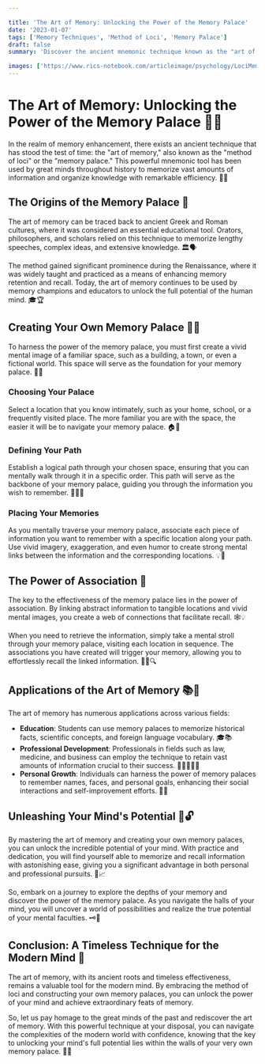 ```yaml
---

title: 'The Art of Memory: Unlocking the Power of the Memory Palace'
date: '2023-01-07'
tags: ['Memory Techniques', 'Method of Loci', 'Memory Palace']
draft: false
summary: 'Discover the ancient mnemonic technique known as the "art of memory" or the "method of loci." Learn how to create your own memory palace and unlock the power of your mind to remember vast amounts of information with ease.'

images: ['https://www.rics-notebook.com/articleimage/psychology/LociMemory.webp']
---
```


# The Art of Memory: Unlocking the Power of the Memory Palace 🏰💭

In the realm of memory enhancement, there exists an ancient technique that has stood the test of time: the "art of memory," also known as the "method of loci" or the "memory palace." This powerful mnemonic tool has been used by great minds throughout history to memorize vast amounts of information and organize knowledge with remarkable efficiency. 🧠✨

## The Origins of the Memory Palace 📜

The art of memory can be traced back to ancient Greek and Roman cultures, where it was considered an essential educational tool. Orators, philosophers, and scholars relied on this technique to memorize lengthy speeches, complex ideas, and extensive knowledge. 🏛️🗣️

The method gained significant prominence during the Renaissance, where it was widely taught and practiced as a means of enhancing memory retention and recall. Today, the art of memory continues to be used by memory champions and educators to unlock the full potential of the human mind. 🎓🏆

## Creating Your Own Memory Palace 🏰🔑

To harness the power of the memory palace, you must first create a vivid mental image of a familiar space, such as a building, a town, or even a fictional world. This space will serve as the foundation for your memory palace. 🌇🏰

### Choosing Your Palace

Select a location that you know intimately, such as your home, school, or a frequently visited place. The more familiar you are with the space, the easier it will be to navigate your memory palace. 🏠🏫

### Defining Your Path

Establish a logical path through your chosen space, ensuring that you can mentally walk through it in a specific order. This path will serve as the backbone of your memory palace, guiding you through the information you wish to remember. 🚶‍♂️🧭

### Placing Your Memories

As you mentally traverse your memory palace, associate each piece of information you want to remember with a specific location along your path. Use vivid imagery, exaggeration, and even humor to create strong mental links between the information and the corresponding locations. 💡🎨

## The Power of Association 🔗

The key to the effectiveness of the memory palace lies in the power of association. By linking abstract information to tangible locations and vivid mental images, you create a web of connections that facilitate recall. 🕸️💡

When you need to retrieve the information, simply take a mental stroll through your memory palace, visiting each location in sequence. The associations you have created will trigger your memory, allowing you to effortlessly recall the linked information. 🚶‍♂️🔍

## Applications of the Art of Memory 📚💼

The art of memory has numerous applications across various fields:

- **Education**: Students can use memory palaces to memorize historical facts, scientific concepts, and foreign language vocabulary. 🎓📚
- **Professional Development**: Professionals in fields such as law, medicine, and business can employ the technique to retain vast amounts of information crucial to their success. 👨‍⚖️👩‍⚕️💼
- **Personal Growth**: Individuals can harness the power of memory palaces to remember names, faces, and personal goals, enhancing their social interactions and self-improvement efforts. 🤝🌟

## Unleashing Your Mind's Potential 🧠🔓

By mastering the art of memory and creating your own memory palaces, you can unlock the incredible potential of your mind. With practice and dedication, you will find yourself able to memorize and recall information with astonishing ease, giving you a significant advantage in both personal and professional pursuits. 💪📈

So, embark on a journey to explore the depths of your memory and discover the power of the memory palace. As you navigate the halls of your mind, you will uncover a world of possibilities and realize the true potential of your mental faculties. 🗝️🌈

## Conclusion: A Timeless Technique for the Modern Mind 🌟

The art of memory, with its ancient roots and timeless effectiveness, remains a valuable tool for the modern mind. By embracing the method of loci and constructing your own memory palaces, you can unlock the power of your mind and achieve extraordinary feats of memory.

So, let us pay homage to the great minds of the past and rediscover the art of memory. With this powerful technique at your disposal, you can navigate the complexities of the modern world with confidence, knowing that the key to unlocking your mind's full potential lies within the walls of your very own memory palace. 🏰🔑
